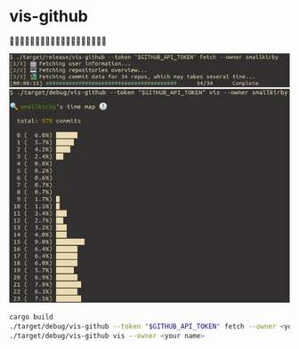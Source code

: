 # vis-github

🚧🚧🚧🚧🚧🚧🚧🚧🚧🚧🚧🚧🚧🚧🚧🚧🚧🚧🚧





![vis-github](img/img4.png)
![vis-github](img/img5.png)

```.sh
cargo build
./target/debug/vis-github --token "$GITHUB_API_TOKEN" fetch --owner <your name>
./target/debug/vis-github vis --owner <your name>
```
